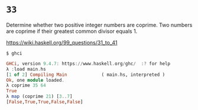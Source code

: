 # `33`

Determine whether two positive integer numbers are coprime. Two numbers are coprime if their greatest common divisor equals 1.

https://wiki.haskell.org/99_questions/31_to_41

```console
$ ghci
```
```haskell
GHCi, version 9.4.7: https://www.haskell.org/ghc/  :? for help
λ :load main.hs 
[1 of 2] Compiling Main             ( main.hs, interpreted )
Ok, one module loaded.
λ coprime 35 64
True
λ map (coprime 21) [3..7]
[False,True,True,False,False]
```
